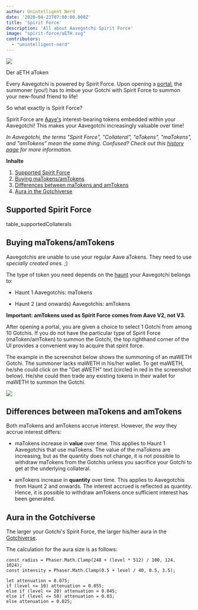 ```yaml
---
author: Unintelligent Nerd
date: '2020-04-23T07:00:00.000Z'
title: 'Spirit Force'
description: 'All about Aavegotchi Spirit Force'
image: "spirit-force/aETH.svg"
contributors:
  - "unintelligent-nerd"
---
```


<div class="headerImageContainer">
<img class="headerImage" src="/spirit-force/aETH.png">
<p class="headerImageText">Der aETH aToken</p>
</div>

Every Aavegotchi is powered by Spirit Force. Upon opening a [portal](/portals), the summoner (you!) has to imbue your Gotchi with Spirit Force to summon your new-found friend to life!

So what exactly is Spirit Force?

Spirit Force are [Aave's](https://aave.com/) interest-bearing tokens embedded within your Aavegotchi! This makes your Aavegotchi increasingly valuable over time!

*In Aavegotchi, the terms "Spirit Force", "Collateral", "aTokens", "maTokens", and "amTokens" mean the same thing. Confused? Check out this [history page](/spirit-force-history) for more information.*

<div class="contentsBox">

**Inhalte**

<ol>
<li><a href=#supported-spirit-force>Supported Spirit Force</a></li>
<li><a href=#buying-matokens-amtokens>Buying maTokens/amTokens</a></li>
<li><a href=#differences-between-matokens-and-amtokens>Differences between maTokens and amTokens</a></li>
<li><a href=#aura-in-the-gotchiverse>Aura in the Gotchiverse</a></li>
</ol>

</div>

## Supported Spirit Force

table_supportedCollaterals

## Buying maTokens/amTokens

Aavegotchis are unable to use your regular Aave aTokens. They need to use *specially created ones.* ;)

The type of token you need depends on the [haunt](/haunt) your Aavegotchi belongs to:

* Haunt 1 Aavegotchis: maTokens

* Haunt 2 (and onwards) Aavegotchis: amTokens

**Important: amTokens used as Spirit Force comes from Aave V2, not V3.**

After opening a portal, you are given a choice to select 1 Gotchi from among 10 Gotchis. If you do not have the particular type of Spirit Force (maToken/amToken) to summon the Gotchi, the top righthand corner of the UI provides a convenient way to acquire that spirit force.

The example in the screenshot below shows the summoning of an maWETH Gotchi. The summoner lacks maWETH in his/her wallet. To get maWETH, he/she could click on the "Get aWETH" text (circled in red in the screenshot below). He/she could then trade any existing tokens in their wallet for maWETH to summon the Gotchi.

<img class="bodyImage" src="/spirit-force/summoning-an-aavegotchi.png" />

## Differences between maTokens and amTokens

Both maTokens and amTokens accrue interest. However, *the way* they accrue interest differs:

* maTokens increase in **value** over time. This applies to Haunt 1 Aavegotchis that use maTokens. The value of the maTokens are increasing, but as the quantity does not change, it is not possible to withdraw maTokens from the Gotchis unless you sacrifice your Gotchi to get at the underlying collateral.

* amTokens increase in **quantity** over time. This applies to Aavegotchis from Haunt 2 and onwards. The interest accrued is reflected as quantity. Hence, it is possible to withdraw amTokens once sufficient interest has been generated.

## Aura in the Gotchiverse

The larger your Gotchi's Spirit Force, the larger his/her aura in the [Gotchiverse](/gotchiverse).

The calculation for the aura size is as follows:

```
const radius = Phaser.Math.Clamp(248 + (level * 512) / 100, 124, 1024);
const intensity = Phaser.Math.Clamp(0.5 + level / 40, 0.5, 3.5);

let attenuation = 0.075;
if (level <= 10) attenuation = 0.055;
else if (level <= 20) attenuation = 0.045;
else if (level <= 50) attenuation = 0.03;
else attenuation = 0.025;
```